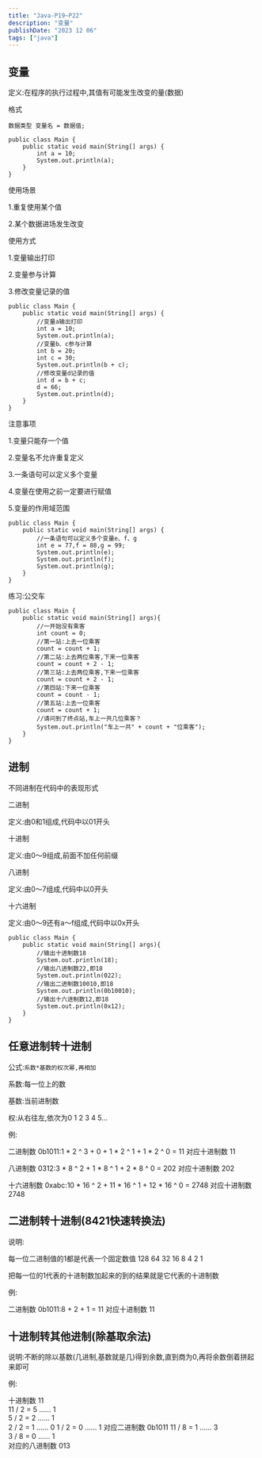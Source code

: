 ```yaml
---
title: "Java-P19~P22"
description: "变量"
publishDate: "2023 12 06"
tags: ["java"]
---
```


## 变量
定义:在程序的执行过程中,其值有可能发生改变的量(数据)

格式

`数据类型 变量名 = 数据值;`

```
public class Main {
    public static void main(String[] args) {
        int a = 10;
        System.out.println(a);
    }
}
```

使用场景

1.重复使用某个值

2.某个数据进场发生改变

使用方式

1.变量输出打印

2.变量参与计算

3.修改变量记录的值

```
public class Main {
    public static void main(String[] args) {
        //变量a输出打印
        int a = 10;
        System.out.println(a);
        //变量b、c参与计算
        int b = 20;
        int c = 30;
        System.out.println(b + c);
        //修改变量d记录的值
        int d = b + c;
        d = 66;
        System.out.println(d);
    }
} 
```

注意事项

1.变量只能存一个值

2.变量名不允许重复定义

3.一条语句可以定义多个变量

4.变量在使用之前一定要进行赋值

5.变量的作用域范围

```
public class Main {
    public static void main(String[] args) {
        //一条语句可以定义多个变量e、f、g
        int e = 77,f = 88,g = 99;
        System.out.println(e);
        System.out.println(f);
        System.out.println(g);
    }
}
```

练习:公交车

```
public class Main {
    public static void main(String[] args){
        //一开始没有乘客
        int count = 0;
        //第一站:上去一位乘客
        count = count + 1;
        //第二站:上去两位乘客,下来一位乘客
        count = count + 2 - 1;
        //第三站:上去两位乘客,下来一位乘客
        count = count + 2 - 1;
        //第四站:下来一位乘客
        count = count - 1;
        //第五站:上去一位乘客
        count = count + 1;
        //请问到了终点站,车上一共几位乘客？
        System.out.println("车上一共" + count + "位乘客");
    }
}
```

## 进制
不同进制在代码中的表现形式

二进制

定义:由0和1组成,代码中以01开头

十进制

定义:由0～9组成,前面不加任何前缀

八进制

定义:由0～7组成,代码中以0开头

十六进制

定义:由0～9还有a～f组成,代码中以0x开头

```
public class Main {
    public static void main(String[] args){
        //输出十进制数18
        System.out.println(18);
        //输出八进制数22,即18
        System.out.println(022);
        //输出二进制数10010,即18
        System.out.println(0b10010);
        //输出十六进制数12,即18
        System.out.println(0x12);
    }
}
```

## 任意进制转十进制

公式:`系数*基数的权次幂,再相加`

系数:每一位上的数

基数:当前进制数

权:从右往左,依次为0 1 2 3 4 5...

例:

二进制数 0b1011:1 * 2 ^ 3 + 0 + 1 * 2 ^ 1 + 1 * 2 ^ 0 = 11 对应十进制数 11

八进制数 0312:3 * 8 ^ 2 + 1 * 8 ^ 1 + 2 * 8 ^ 0 = 202 对应十进制数 202

十六进制数 0xabc:10 * 16 ^ 2 + 11 * 16 ^ 1 + 12 * 16 ^ 0 = 2748 对应十进制数 2748

## 二进制转十进制(8421快速转换法)

说明:

每一位二进制值的1都是代表一个固定数值 128 64 32 16 8 4 2 1 

把每一位的1代表的十进制数加起来的到的结果就是它代表的十进制数

例:

二进制数 0b1011:8 + 2 + 1 = 11 对应十进制数 11

## 十进制转其他进制(除基取余法)

说明:不断的除以基数(几进制,基数就是几)得到余数,直到商为0,再将余数倒着拼起来即可

例:

十进制数 11    
11 / 2 = 5 …… 1   
5 / 2  = 2 …… 1   
2 / 2 = 1 …… 0
1 / 2 = 0 …… 1 
对应二进制数 0b1011
11 / 8 = 1 …… 3  
3 / 8 = 0 …… 1   
对应的八进制数 013

